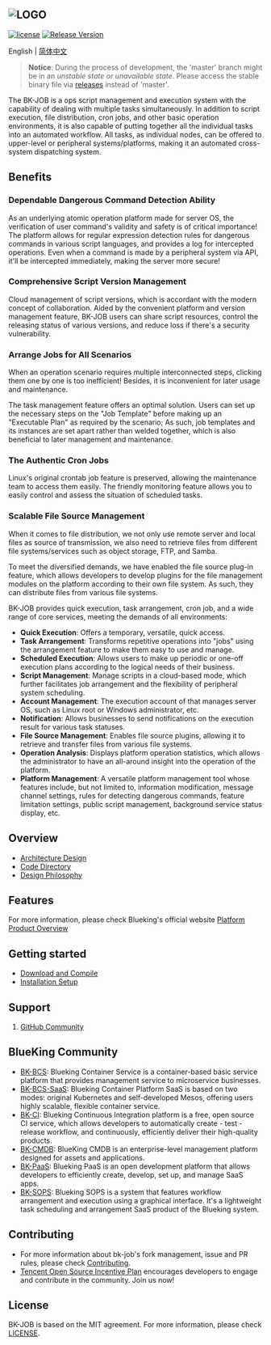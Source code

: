 ﻿![LOGO](docs/resource/img/bk-job.png)
---
[![license](https://img.shields.io/badge/license-mit-brightgreen.svg?style=flat)](https://github.com/Tencent/bk-job/blob/master/LICENSE.txt) [![Release Version](https://img.shields.io/github/v/release/Tencent/bk-job?include_prereleases)](https://github.com/Tencent/bk-job/releases)

English | [简体中文](README.md)

> **Notice**: During the process of development, the 'master' branch might be in an *unstable state or unavailable state*.
Please access the stable binary file via [releases](https://github.com/tencent/bk-job/releases) instead of 'master'.

The BK-JOB is a ops script management and execution system with the capability of dealing with multiple tasks simultaneously. In addition to script execution, file distribution, cron jobs, and other basic operation environments, it is also capable of putting together all the individual tasks into an automated workflow. All tasks, as individual nodes, can be offered to upper-level or peripheral systems/platforms, making it an automated cross-system dispatching system.

## Benefits

### Dependable Dangerous Command Detection Ability

As an underlying atomic operation platform made for server OS, the verification of user command's validity and safety is of critical importance! The platform allows for regular expression detection rules for dangerous commands in various script languages, and provides a log for intercepted operations. Even when a command is made by a peripheral system via API, it'll be intercepted immediately, making the server more secure!

### Comprehensive Script Version Management

Cloud management of script versions, which is accordant with the modern concept of collaboration. Aided by the convenient platform and version management feature, BK-JOB users can share script resources, control the releasing status of various versions, and reduce loss if there's a security vulnerability.

### Arrange Jobs for All Scenarios

When an operation scenario requires multiple interconnected steps, clicking them one by one is too inefficient! Besides, it is inconvenient for later usage and maintenance.

The task management feature offers an optimal solution. Users can set up the necessary steps on the "Job Template" before making up an "Executable Plan" as required by the scenario; As such, job templates and its instances are set apart rather than welded together, which is also beneficial to later management and maintenance.

### The Authentic Cron Jobs

Linux's original crontab job feature is preserved, allowing the maintenance team to access them easily. The friendly monitoring feature allows you to easily control and assess the situation of scheduled tasks.

### Scalable File Source Management

When it comes to file distribution, we not only use remote server and local files as source of transmission, we also need to retrieve files from different file systems/services such as object storage, FTP, and Samba.

To meet the diversified demands, we have enabled the file source plug-in feature, which allows developers to develop plugins for the file management modules on the platform according to their own file system. As such, they can distribute files from various file systems.


BK-JOB provides quick execution, task arrangement, cron job, and a wide range of core services, meeting the demands of all environments:
- **Quick Execution**: Offers a temporary, versatile, quick access.
- **Task Arrangement**: Transforms repetitive operations into "jobs" using the arrangement feature to make them easy to use and manage.
- **Scheduled Execution**: Allows users to make up periodic or one-off execution plans according to the logical needs of their business.
- **Script Management**: Manage scripts in a cloud-based mode, which further facilitates job arrangement and the flexibility of peripheral system scheduling.
- **Account Management**: The execution account of that manages server OS, such as Linux root or Windows administrator, etc.
- **Notification**: Allows businesses to send notifications on the execution result for various task statuses.
- **File Source Management**: Enables file source plugins, allowing it to retrieve and transfer files from various file systems.
- **Operation Analysis**: Displays platform operation statistics, which allows the administrator to have an all-around insight into the operation of the platform.
- **Platform Management**: A versatile platform management tool whose features include, but not limited to, information modification, message channel settings, rules for detecting dangerous commands, feature limitation settings, public script management, background service status display, etc.

## Overview

- [Architecture Design](docs/overview/architecture.en.md)
- [Code Directory](docs/overview/code_framework.en.md)
- [Design Philosophy](docs/overview/design.en.md)

## Features

For more information, please check Blueking's official website [Platform Product Overview](https://bk.tencent.com/docs/document/6.0/125/5748)

## Getting started
- [Download and Compile](docs/overview/source_compile.en.md)
- [Installation Setup](docs/overview/installation.en.md)

## Support
1. [GitHub Community](https://github.com/Tencent/bk-job/discussions)

## BlueKing Community
- [BK-BCS](https://github.com/Tencent/bk-bcs): Blueking Container Service is a container-based basic service platform that provides management service to microservice businesses.
- [BK-BCS-SaaS](https://github.com/Tencent/bk-bcs-saas): Blueking Container Platform SaaS is based on two modes: original Kubernetes and self-developed Mesos, offering users highly scalable, flexible container service.
- [BK-CI](https://github.com/Tencent/bk-ci): Blueking Continuous Integration platform is a free, open source CI service, which allows developers to automatically create - test - release workflow, and continuously, efficiently deliver their high-quality products.
- [BK-CMDB](https://github.com/Tencent/bk-cmdb): BlueKing CMDB is an enterprise-level management platform designed for assets and applications.
- [BK-PaaS](https://github.com/Tencent/bk-PaaS): Blueking PaaS is an open development platform that allows developers to efficiently create, develop, set up, and manage SaaS apps.
- [BK-SOPS](https://github.com/Tencent/bk-sops): Blueking SOPS is a system that features workflow arrangement and execution using a graphical interface. It's a lightweight task scheduling and arrangement SaaS product of the Blueking system.

## Contributing
- For more information about bk-job's fork management, issue and PR rules, please check [Contributing](CONTRIBUTING.md).
- [Tencent Open Source Incentive Plan](https://opensource.tencent.com/contribution) encourages developers to engage and contribute in the community. Join us now!


## License
BK-JOB is based on the MIT agreement. For more information, please check [LICENSE](LICENSE.txt).

